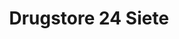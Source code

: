 ---
title: "Drugstore 24 Siete"
url: /ciudad-autonoma-de-buenos-aires/drugstore-24-siete/
shop: comodidad
---